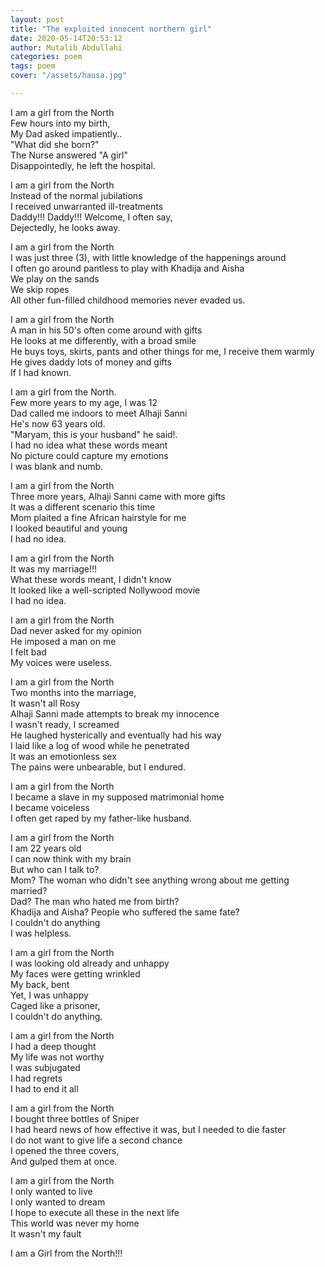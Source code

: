 ```yaml
---
layout: post
title: "The exploited innocent northern girl"
date: 2020-05-14T20:53:12 
author: Mutalib Abdullahi
categories: poem
tags: poem
cover: "/assets/hausa.jpg"

---
```


I am a girl from the North  
Few hours into my birth,  
My Dad asked impatiently..  
"What did she born?"  
The Nurse answered "A girl"  
Disappointedly, he left the hospital.  


I am a girl from the North  
Instead of the normal jubilations  
I received unwarranted ill-treatments  
Daddy!!! Daddy!!! Welcome, I often say,  
Dejectedly, he looks away.  


I am a girl from the North  
I was just three (3), with little knowledge of the happenings around  
I often go around pantless to play with Khadija and Aisha  
We play on the sands  
We skip ropes  
All other fun-filled childhood memories never evaded us.  


I am a girl from the North  
A man in his 50's often come around with gifts  
He looks at me differently, with a broad smile  
He buys toys, skirts, pants and other things for me, I receive them warmly  
He gives daddy lots of money and gifts  
If I had known.  


I am a girl from the North.  
Few more years to my age, I was 12  
Dad called me indoors to meet Alhaji Sanni  
He's now 63 years old.  
"Maryam, this is your husband" he said!.  
I had no idea what these words meant  
No picture could capture my emotions  
I was blank and numb.  


I am a girl from the North  
Three more years, Alhaji Sanni came with more gifts  
It was a different scenario this time  
Mom plaited a fine African hairstyle for me  
I looked beautiful and young  
I had no idea.  


I am a girl from the North  
It was my marriage!!!  
What these words meant, I didn't know   
It looked like a well-scripted Nollywood movie  
I had no idea.  


I am a girl from the North  
Dad never asked for my opinion  
He imposed a man on me  
I felt bad  
My voices were useless.  


I am a girl from the North  
Two months into the marriage,  
It wasn't all Rosy    
Alhaji Sanni made attempts to break my innocence  
I wasn't ready, I screamed  
He laughed hysterically and eventually had his way  
I laid like a log of wood while he penetrated  
It was an emotionless sex  
The pains were unbearable, but I endured.  


I am a girl from the North  
I became a slave in my supposed matrimonial home  
I became voiceless  
I often get raped by my father-like husband.  


I am a girl from the North  
I am 22 years old  
I can now think with my brain  
But who can I talk to?  
Mom? The woman who didn't see anything wrong about me getting married?  
Dad? The man who hated me from birth?  
Khadija and Aisha? People who suffered the same fate?  
I couldn't do anything  
I was helpless.  


I am a girl from the North  
I was looking old already and unhappy  
My faces were getting wrinkled  
My back, bent  
Yet, I was unhappy  
Caged like a prisoner,  
I couldn't do anything.  


I am a girl from the North  
I had a deep thought  
My life was not worthy  
I was subjugated  
I had regrets  
I had to end it all  


I am a girl from the North  
I bought three bottles of Sniper  
I had heard news of how effective it was, but I needed to die faster  
I do not want to give life a second chance  
I opened the three covers,   
And gulped them at once.  


I am a girl from the North  
I only wanted to live  
I only wanted to dream  
I hope to execute all these in the next life  
This world was never my home  
It wasn't my fault  


I am a Girl from the North!!!  